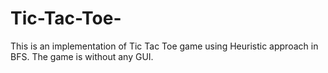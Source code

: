 # Tic-Tac-Toe-
This is an implementation of Tic Tac Toe game using Heuristic approach in BFS. The game is without any GUI.
